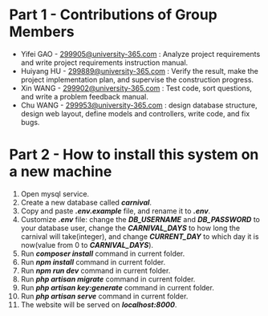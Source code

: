 # Part 1 - Contributions of Group Members

* Yifei GAO - 299905@university-365.com : Analyze project requirements and write project requirements instruction manual.
* Huiyang HU - 299889@university-365.com : Verify the result, make the project implementation plan, and supervise the construction progress.
* Xin WANG - 	299902@university-365.com : Test code, sort questions, and write a problem feedback manual.
* Chu WANG - 299953@university-365.com : design database structure, design web layout, define models and controllers, write code, and fix bugs.

# Part 2 - How to install this system on a new machine

1. Open mysql service.
2. Create a new database called ***carnival***.
3. Copy and paste ***.env.example*** file, and rename it to ***.env***.
4. Customize ***.env*** file: change the ***DB_USERNAME*** and ***DB_PASSWORD*** to your database user, change the ***CARNIVAL_DAYS*** to how long the carnival will take(integer), and change ***CURRENT_DAY*** to which day it is now(value from 0 to ***CARNIVAL_DAYS***).
5. Run ***composer install*** command in current folder.
6. Run ***npm install*** command in current folder.
7. Run ***npm run dev*** command in current folder.
8. Run ***php artisan migrate*** command in current folder.
9. Run ***php artisan key:generate*** command in current folder.
10. Run ***php artisan serve*** command in current folder.
11. The website will be served on ***localhost:8000***.